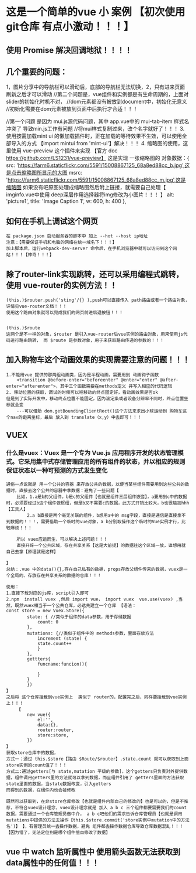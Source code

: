 # 这是一个简单的vue 小 案例 【初次使用 git仓库  有点小激动！！！】

## 使用 Promise 解决回调地狱！！！！


## 几个重要的问题：
1，图片分享中的导航栏可以滑动后，底部的导航栏无法切换，2，只有进来页面刷新之后才可以滑动
//第二个问题是，vue组件和实例都是有生命周期的，上面对slider的初始化时机不对，
//dom元素都没有被放到document中，初始化无意义
//初始化需要在dom元素被放到页面中后执行才合适！！！

//第一个问题 是因为 mui.js源代码问题，其中 app.vue中的 mui-tab-item 样式名冲突了 导致min.js工作有问题
//将mui样式复制过来，改个名字就好了！！！
3. 使用按需加载mint ui 的懒加载插件时，正在加载的等待效果不生效，可以使用全部导入的方式 【import mintui from 'mint-ui'】解决！！！
4. 缩略图的使用，这里使用 vue-preview 这个插件来实现 【官方 doc https://github.com/LS1231/vue-preview】
    这是实现 一张缩略图的 对象数据：{
            src: 'https://farm6.staticflickr.com/5591/15008867125_68a8ed88cc_b.jpg',这是点击缩略图所显示的大图
            msrc: 'https://farm6.staticflickr.com/5591/15008867125_68a8ed88cc_m.jpg',这是缩略图 如果没有吧原图处理成缩略图然后附上链接，就需要自己处理【
                imginfo.vue中使用 deep深层作用选择器将img修改为小图片！！！
            】
            alt: 'picture1',
            title: 'Image Caption 1',
            w: 600,
            h: 400
          },



## 如何在手机上调试这个网页
    在 package.json 启动服务器的脚本中 加上 --hot --host ip地址 
    注意：【需要保证手机和电脑的网络在统一域名下！！！】
    加上脚本后，运行webpack-dev-server 命令后，在手机浏览器中就可以访问到这个网站！！！【神奇！！！】 


## 除了router-link实现跳转，还可以采用编程式跳转，使用 vue-router的实例方法！！
    (this.)$router.push('sting'/{} ),push可以直接传入 path路由或者一个路由对象，详情见vue-router文档！！！
    使用这个路由对象就可以完成我们的网页前进后退按钮！！！


    (this.)$route
    这两个是不一样的对象，$router 是引入vue-router后vue实例的路由对象，用来使用js代码进行路由跳转， 而 $route 是参数对象，用于来获取路由传递的参数的！！！


## 加入购物车这个动画效果的实现需要注意的问题！！！
    1.不能用vue 提供的那两组动画类，因为是半程动画，需要用到 动画钩子函数
        <transition @before-enter="beforeenter" @enter="enter" @after-enter="afterenter">，其中三个函数需要在methods定义 并写入相应的代码逻辑
    2. 移动位置的获取，调试的时候可以吧移动的终点固定好，看动画效果是否ok
    但是到了实际开发中，移动终点位置不能固定，因为滚定条或者设备分辨率不同时，终点位置坐标就会变
        ---可以借助 dom.getBoundingClientRect()这个方法来求出小球运动到 购物车这个nav的距离坐标，最后 放入到 translate（x,y）中去即可！！！


## VUEX
### 什么是vuex：Vuex 是一个专为 Vue.js 应用程序开发的状态管理模式。它采用集中式存储管理应用的所有组件的状态，并以相应的规则保证状态以一种可预测的方式发生变化
    通俗一点说就是 用一个公共的容器 来存放公共的数据，以便当某些组件需要用到这些公共的数据时，直接去这个公共的容器中拿数据：避免了一些问题【
        比如，1.a是b的父组件，b是c的父组件【也就是组件三层组件嵌套】，a要用到c中的数据时，必须要经过b这个组件做枢纽，但是b又不需要c的数据，此方式开销比较大，b也很尴尬hhh【工具人】
            2.a b直接是两个毫无关联的组件，b想用a中的 msg字段，直接是通信是直接拿不到数据的！！！，需要借助一个临时的vue对象，a b分别取操作这个临时的Vue实例才行，比较麻烦！！！
        
        所以 vuex应运而生，可以解决上述问题！！！
        直接开辟一个公共区域，存在共享关系【这是大前提】的数据往这个区域一放，谁想用就自己去拿【原理就是这样】
    
    】
    总结：.vue 中的data(){},存在自己私有的数据，props存放父组件传来的数据，vuex是一个全局的、存放存在共享关系的数据的仓库！！！

    使用：
    1.直接下载对应的js库，script引入即可
    2.npm  install vuex ,然后 import vue， import vuex  vue.use(vuex) ,当然，既然vuex相当于一个公共仓库，必选先建立一个仓库 【语法：
    const store = new Vuex.Store({
            state: { //类似于组件的data参数，用于存储数据
                count: 0
            },
            mutations: {//类似于组件中的 methods参数，里面存放方法
                increment (state) {
                state.count++
                }
            },
            gettters{
                funcname:funcion(){

                }
            }
            })
    】 
    之后将 这个仓库挂载到vue实例上  类似于 router的，配置完之后，同样要挂载到vue实例上！！！
        【
            new vue({
                el:'',
                data:{},
                router:router,
                store:store,
            })
    】
    获取store仓库中的数据，
    方式一：通过 this.$store【路由 $Route/$router】.state.count 就可以获取到上面 store实例的count值了！！！
    方式二:通过getters[与 state,mutation 平级的参数]，这个getters只负责对外提供数据，组件调用getters里的方法就可以拿到数据，而且组件引用了 getters里面的方法获取state里面的数据，当state数据改变，引入getters
    而得到的数据，在组件内也会被修改

    既然可以获取到，在非store仓库修改【也就是组件内部自己的修改的】也是可以的，但是不推荐，不符合vuex设计理念，vuex设计理念就是 加入 a b c 三个组件都要需要我们的count数据，需要通过一个仓库管理员做中介， a b c吧他们的需求告诉仓库管理员【也就是调用mutations中提供的方法去操作【this.$store.commit('store实例中mutation中的方法名')】 】，有管理员统一去操作数据，避免 组件都去操作数据仓库导致仓库数据混乱！！！【因为错了，无法定位到是哪个组件擅自修改了数据】



## vue 中 watch 监听属性中 使用箭头函数无法获取到 data属性中的任何值！！！
    